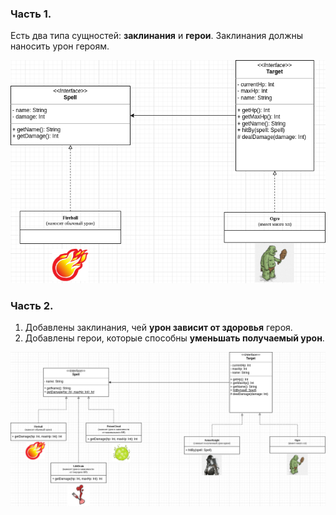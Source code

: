 ### Часть 1.
Есть два типа сущностей: **заклинания** и **герои**. Заклинания должны наносить урон героям.

![encapsulation.png](res/encapsulation.png)

### Часть 2.
1. Добавлены заклинания, чей **урон зависит от здоровья** героя.
2. Добавлены герои, которые способны **уменьшать получаемый урон**.

![inheritance.png](res/inheritance.png)
